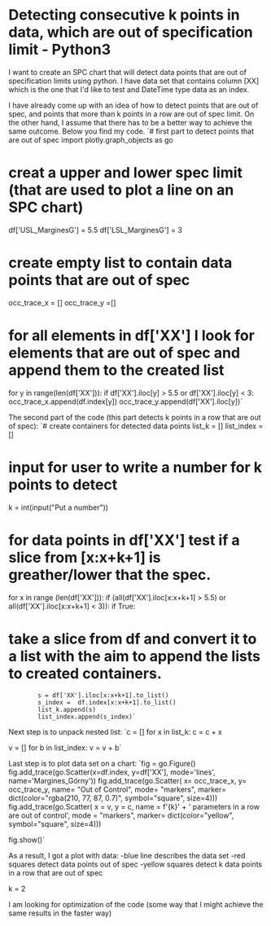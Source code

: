 
# Detecting consecutive k points in data, which are out of specification limit - Python3

I want to create an SPC chart that will detect data points that are out of specification limits using python.
I have data set that contains column [XX] which is the one that I'd like to test and DateTime type data as an index.

I have already come up with an idea of how to detect points that are out of spec, and points that more than k points in a row are out of spec limit. On the other hand, I assume that there has to be a better way to achieve the same outcome. Below you find my code.
`# first part to detect points that are out of spec
import plotly.graph_objects as go

# creat a upper and lower spec limit (that are used to plot a line on an SPC chart)
df['USL_MarginesG'] = 5.5
df['LSL_MarginesG'] = 3
# create empty list to contain data points that are out of spec
occ_trace_x = []
occ_trace_y =[]

# for all elements in df['XX'] I look for elements that are out of spec and append them to the created list
for y in range(len(df['XX'])):
    if df['XX'].iloc[y] > 5.5 or df['XX'].iloc[y] < 3:
        occ_trace_x.append(df.index[y])
        occ_trace_y.append(df['XX'].iloc[y])`

The second part of the code (this part detects k points in a row that are out of spec):
`# create containers for detected data points
list_k = []
list_index = []

# input for user to write a number for k points to detect
k = int(input("Put a number"))

# for data points in df['XX'] test if a slice from [x:x+k+1] is greather/lower that the spec.
for x in range (len(df['XX'])):
    if (all(df['XX'].iloc[x:x+k+1] > 5.5) or all(df['XX'].iloc[x:x+k+1] < 3)):
        if True: 
# take a slice from df and convert it to a list with the aim to append the lists to created containers.

            s = df['XX'].iloc[x:x+k+1].to_list()
            s_index =  df.index[x:x+k+1].to_list()            
            list_k.append(s)
            list_index.append(s_index)`

Next step is to unpack nested list:
`c = []
for x in list_k:
    c = c + x


v = []
for b in list_index:
    v = v + b`

Last step is to plot data set on a chart:
`fig = go.Figure()
fig.add_trace(go.Scatter(x=df.index, y=df['XX'],
                    mode='lines',
                    name='Margines_Górny'))
fig.add_trace(go.Scatter(
                        x= occ_trace_x,
                        y= occ_trace_y,
                        name= "Out of Control",
                        mode= "markers",
                        marker= dict(color="rgba(210, 77, 87, 0.7)", symbol="square", size=4)))
fig.add_trace(go.Scatter(
    x = v,
    y = c,
    name = f'{k}' + ' parameters in a row are out of control',
    mode = "markers",
    marker= dict(color="yellow", symbol="square", size=4)))
                       


fig.show()`


As a result, I got a plot with data:
-blue line describes the data set
-red squares detect data points out of spec
-yellow squares detect k data points in a row that are out of spec

k = 2

I am looking for optimization of the code (some way that I might achieve the same results in the faster way)

        